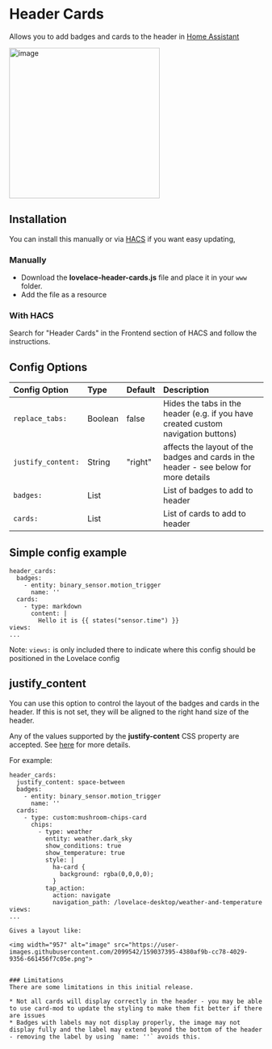 # Header Cards

Allows you to add badges and cards to the header in [Home Assistant](https://www.home-assistant.io/)

<img width="298" alt="image" src="https://user-images.githubusercontent.com/2099542/156809984-2bb15473-cfc4-4159-9a11-2595f001915e.png">

## Installation

You can install this manually or via [HACS](https://github.com/custom-components/hacs) if you want easy updating,

### Manually
* Download the **lovelace-header-cards.js** file and place it in your `www` folder.
* Add the file as a resource

### With HACS
Search for "Header Cards" in the Frontend section of HACS and follow the instructions.

## Config Options

| Config Option  | Type | Default | Description |
|:---------------|:---------------|:---------------|:----------|
|`replace_tabs:`| Boolean | false | Hides the tabs in the header (e.g. if you have created custom navigation buttons) |
|`justify_content:`| String | "right" | affects the layout of the badges and cards in the header - see below for more details |
|`badges:`| List |  | List of badges to add to header
|`cards:` | List |  | List of cards to add to header |

## Simple config example

```
header_cards:
  badges:
    - entity: binary_sensor.motion_trigger
      name: ''
  cards:
    - type: markdown
      content: |
        Hello it is {{ states("sensor.time") }}
views:
...
```

Note: `views:` is only included there to indicate where this config should be positioned in the Lovelace config

## justify_content

You can use this option to control the layout of the badges and cards in the header.
If this is not set, they will be aligned to the right hand size of the header.

Any of the values supported by the **justify-content** CSS property are accepted.
See [here](https://www.w3schools.com/cssref/css3_pr_justify-content.asp) for more details.


For example:

```
header_cards:
  justify_content: space-between
  badges:
    - entity: binary_sensor.motion_trigger
      name: ''
  cards:
    - type: custom:mushroom-chips-card
      chips:
        - type: weather
          entity: weather.dark_sky
          show_conditions: true
          show_temperature: true
          style: |
            ha-card {
              background: rgba(0,0,0,0);
            }
          tap_action:
            action: navigate
            navigation_path: /lovelace-desktop/weather-and-temperature
views:
...

Gives a layout like:

<img width="957" alt="image" src="https://user-images.githubusercontent.com/2099542/159037395-4380af9b-cc78-4029-9356-661456f7c05e.png">


### Limitations
There are some limitations in this initial release.

* Not all cards will display correctly in the header - you may be able to use card-mod to update the styling to make them fit better if there are issues
* Badges with labels may not display properly, the image may not display fully and the label may extend beyond the bottom of the header - removing the label by using `name: ''` avoids this.
